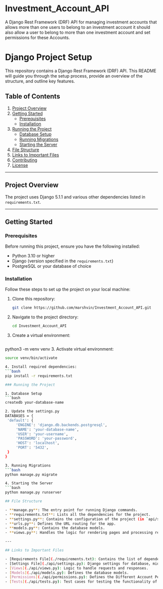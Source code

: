 # Investment_Account_API
A Django Rest Framework (DRF) API for managing investment accounts that allows more than one users to belong to an investment account it should also allow a user to belong to more than one investment account and set permissions for these Accounts. 
# Django Project Setup

This repository contains a  Django Rest Framework (DRF) API. This README will guide you through the setup process, provide an overview of the structure, and outline key features.

## Table of Contents

1. [Project Overview](#project-overview)
2. [Getting Started](#getting-started)
   - [Prerequisites](#prerequisites)
   - [Installation](#installation)
3. [Running the Project](#running-the-project)
   - [Database Setup](#database-setup)
   - [Running Migrations](#running-migrations)
   - [Starting the Server](#starting-the-server)
4. [File Structure](#file-structure)
5. [Links to Important Files](#links-to-important-files)
6. [Contributing](#contributing)
7. [License](#license)

---

## Project Overview

The project uses Django 5.1.1 and various other dependencies listed in `requirements.txt`.

---

## Getting Started

### Prerequisites

Before running this project, ensure you have the following installed:

- Python 3.10 or higher
- Django (version specified in the `requirements.txt`)
- PostgreSQL or your database of choice

### Installation

Follow these steps to set up the project on your local machine:

1. Clone this repository:
   ```bash
   git clone https://github.com/marshvin/Investment_Account_API.git

2. Navigate to the project directory:
   ```bash
   cd Investment_Account_API

3. Create a virtual environment:
   ```bash
  python3 -m venv venv
3. Activate virtual environment:
   ```bash  
  source venv/bin/activate    

4. Install required dependencies:
   ```bash
   pip install -r requirements.txt

### Running the Project

1. Database Setup
   ```bash
   createdb your-database-name

2. Update the settings.py
DATABASES = {
    'default': {
        'ENGINE': 'django.db.backends.postgresql',
        'NAME': 'your-database-name',
        'USER': 'your-username',
        'PASSWORD': 'your-password',
        'HOST': 'localhost',
        'PORT': '5432',
    }
}

3. Running Migrations
   ```bash
   python manage.py migrate

4. Starting the Server
   ```bash
   python manage.py runserver

## File Structure

- **manage.py**: The entry point for running Django commands.
- **requirements.txt**: Lists all the dependencies for the project.
- **settings.py**: Contains the configuration of the project (in `api/settings/`).
- **urls.py**: Defines the URL routing for the app.
- **models.py**: Contains the database models.
- **views.py**: Handles the logic for rendering pages and processing requests.

---

## Links to Important Files

- [Requirements File](./requirements.txt): Contains the list of dependencies for the project.
- [Settings File](./api/settings.py): Django settings for database, middleware, etc.
- [Views](./api/views.py): Logic to handle requests and responses.
- [Models](./api/models.py): Defines the database models.
- [Permissions](./api/permissions.py): Defines the Different Account Permissions.
- [Tests](./api/tests.py): Test cases for testing the functionality of the API.

  
